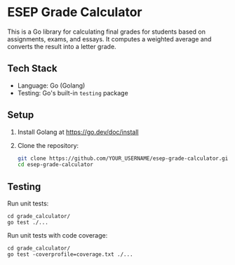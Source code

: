 # ESEP Grade Calculator

This is a Go library for calculating final grades for students based on assignments, exams, and essays. It computes a weighted average and converts the result into a letter grade.

## Tech Stack

- Language: Go (Golang)
- Testing: Go's built-in `testing` package

## Setup

1. Install Golang at https://go.dev/doc/install

2. Clone the repository:
   ```bash
   git clone https://github.com/YOUR_USERNAME/esep-grade-calculator.git
   cd esep-grade-calculator

## Testing

Run unit tests:
```
cd grade_calculator/
go test ./...
```

Run unit tests with code coverage:
```
cd grade_calculator/
go test -coverprofile=coverage.txt ./...
```
